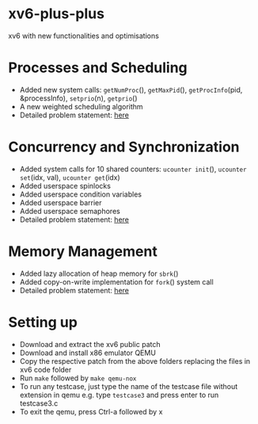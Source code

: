 # xv6-plus-plus
xv6 with new functionalities and optimisations

# Processes and Scheduling
- Added new system calls: `getNumProc`(), `getMaxPid`(), `getProcInfo`(pid, &processInfo), `setprio`(n), `getprio`()
- A new weighted scheduling algorithm
- Detailed problem statement: [here](./processes_and_scheduling/xv6-proc.pdf)

# Concurrency and Synchronization
- Added system calls for 10 shared counters: `ucounter init`(), `ucounter set`(idx, val), `ucounter get`(idx)
- Added userspace spinlocks
- Added userspace condition variables
- Added userspace barrier
- Added userspace semaphores
- Detailed problem statement: [here](./concurrency_and_synchronization/xv6-sync.pdf)

# Memory Management
- Added lazy allocation of heap memory for `sbrk`()
- Added copy-on-write implementation for `fork`() system call
- Detailed problem statement: [here](./memory_management/xv6-mem.pdf)

# Setting up
- Download and extract the xv6 public patch
- Download and install x86 emulator QEMU 
- Copy the respective patch from the above folders replacing the files in xv6 code folder
- Run `make` followed by `make qemu-nox`
- To run any testcase, just type the name of the testcase file without extension in qemu e.g. type `testcase3` and press enter to run testcase3.c
- To exit the qemu, press Ctrl-a followed by x
